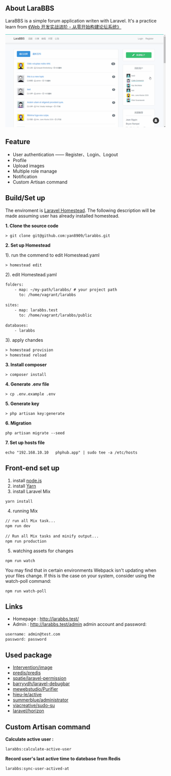 
## About LaraBBS
LaraBBS is a simple forum application writen with Laravel. It's a practice learn from [《Web 开发实战进阶 - 从零开始构建论坛系统》](https://learnku.com/laravel/t/6592/laravel-tutorial-series-book-second-web-developer-combat-advanced-began-to-build-the-forum-system-from-zero)

![alt demo](./larabbs-demo.gif)


## Feature
- User authentication —— Register、Login、Logout
- Profile
- Upload images
- Multiple role manage
- Notification
- Custom Artisan command

## Build/Set up
The enviroment is [Laravel Homestead](https://laravel.com/docs/5.8/homestead).
The following description will be made assuming user has already installed homestead.

**1. Clone the source code**
```
> git clone git@github.com:yan8909/larabbs.git
```

**2. Set up Homestead**

1). run the commend to edit Homestead.yaml
```
> homestead edit
```
2). edit Homestead.yaml
```
folders:
    - map: ~/my-path/larabbs/ # your project path
      to: /home/vagrant/larabbs

sites:
    - map: larabbs.test
      to: /home/vagrant/larabbs/public

databases:
    - larabbs
```
3). apply chandes
```
> homestead provision
> homestead reload
```

**3. Install composer**
```
> composer install
```

**4. Generate .env file**
```
> cp .env.example .env
```

**5. Generate key**
```
> php artisan key:generate
```

**6. Migration**
```
php artisan migrate --seed
```

**7. Set up hosts file**
```
echo "192.168.10.10   phphub.app" | sudo tee -a /etc/hosts
```

## Front-end set up
1. install [node.js](https://nodejs.org/en/)
2. install [Yarn](https://yarnpkg.com)
3. install Laravel Mix
```
yarn install
```
4. running Mix
```
// run all Mix task...
npm run dev

// Run all Mix tasks and minify output...
npm run production
```
5. watching assets for changes
```
npm run watch
```
You may find that in certain environments Webpack isn't updating when your files change. If this is the case on your system, consider using the watch-poll command:
```
npm run watch-poll
```

## Links
- Homepage : http://larabbs.test/
- Admin : http://larabbs.test/admin
admin account and password:
```
username: admin@test.com
password: password
```

## Used package
- [Intervention/image](https://github.com/Intervention/image)
- [predis/predis](https://github.com/nrk/predis.git)
- [spatie/laravel-permission](https://github.com/spatie/laravel-permission)
- [barryvdh/laravel-debugbar](https://github.com/barryvdh/laravel-debugbar)
- [mewebstudio/Purifier](https://github.com/mewebstudio/Purifier)
- [hieu-le/active](https://github.com/letrunghieu/active)
- [summerblue/administrator](https://github.com/summerblue/administrator)
- [viacreative/sudo-su](https://github.com/viacreative/sudo-su)
- [laravel/horizon](https://github.com/laravel/horizon)

## Custom Artisan command
**Calculate active user :**
```
larabbs:calculate-active-user
```

**Record user's last active time to datebase from Redis**
```
larabbs:sync-user-actived-at
```

